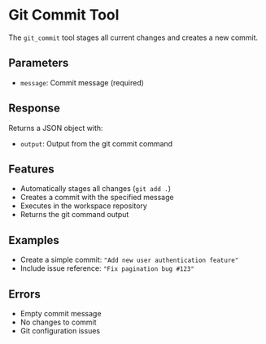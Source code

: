 # Git Commit Tool

The `git_commit` tool stages all current changes and creates a new commit.

## Parameters

- `message`: Commit message (required)

## Response

Returns a JSON object with:
- `output`: Output from the git commit command

## Features

- Automatically stages all changes (`git add .`)
- Creates a commit with the specified message
- Executes in the workspace repository
- Returns the git command output

## Examples

- Create a simple commit: `"Add new user authentication feature"`
- Include issue reference: `"Fix pagination bug #123"`

## Errors

- Empty commit message
- No changes to commit
- Git configuration issues 